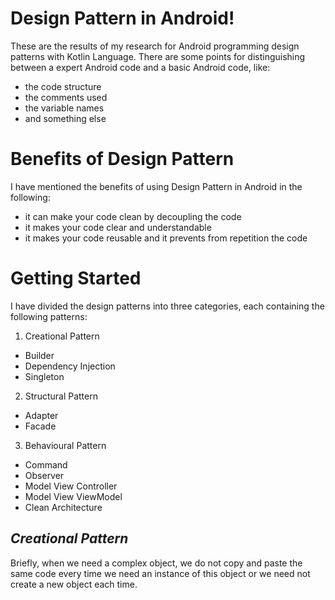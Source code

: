 # Design Pattern in Android!

These are the results of my research for Android programming design patterns with Kotlin Language. There are some points for distinguishing between a expert Android code and a basic Android code, like:
- the code structure
- the comments used
- the variable names
- and something else

# Benefits of Design Pattern

I have mentioned the benefits of using Design Pattern in Android in the following:
- it can make your code clean by decoupling the code
- it makes your code clear and understandable
- it makes your code reusable and it prevents from repetition the code

# Getting Started
I have divided the design patterns into three categories, each containing the following patterns:
 1. Creational Pattern
-	Builder
-	Dependency Injection
-	Singleton

 2. Structural Pattern
-	Adapter
-	Facade

 3. Behavioural Pattern
-   Command
-   Observer
-   Model View Controller
-   Model View ViewModel
-   Clean Architecture

## *Creational Pattern*
Briefly, when we need a complex object, we do not copy and paste the same code every time we need an instance of this object or we need not create a new object each time.
